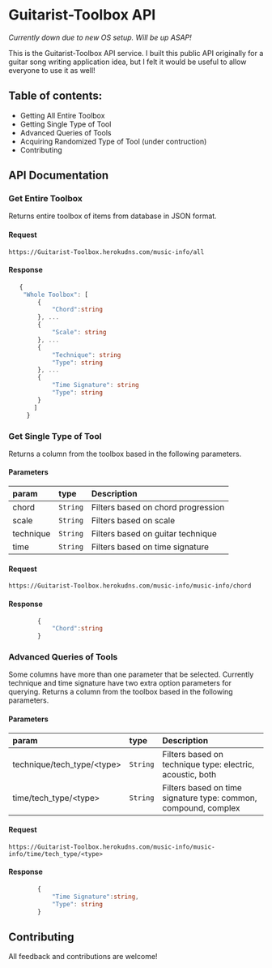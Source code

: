 # Guitarist-Toolbox API
_Currently down due to new OS setup. Will be up ASAP!_

This is the Guitarist-Toolbox API service.  I built this public API originally for a guitar song writing application idea, but I felt it would be useful to allow everyone to use it as well! 

## Table of contents:

- Getting All Entire Toolbox
- Getting Single Type of Tool
- Advanced Queries of Tools
- Acquiring Randomized Type of Tool (under contruction)
- Contributing

## API Documentation 

### Get Entire Toolbox

Returns entire toolbox of items from database in JSON format. 

#### Request

```http
https://Guitarist-Toolbox.herokudns.com/music-info/all
```

#### Response

```ts
   { 
	"Whole Toolbox": [
		{
			"Chord":string
		}, ...
		{
			"Scale": string
		}, ...
		{
			"Technique": string
			"Type": string
		}, ...
		{
			"Time Signature": string
			"Type": string
		}
	   ]
     }
```

### Get Single Type of Tool

Returns a column from the toolbox based in the following parameters. 

#### Parameters

| param    | type     | Description                                                  |
| :------- | :------- | :----------------------------------------------------------- |
| chord  | `String` | Filters based on chord progression        |
| scale | `String` | Filters based on scale       |
| technique    | `String`    | Filters based on guitar technique |
|  time  | `String`    | Filters based on time signature                 |

#### Request

```http
https://Guitarist-Toolbox.herokudns.com/music-info/music-info/chord
```

#### Response

```ts
		{
			"Chord":string
		}
```

### Advanced Queries of Tools

Some columns have more than one parameter that be selected. Currently technique and time signature have two extra option parameters for querying. Returns a column from the toolbox based in the following parameters. 

#### Parameters

| param    | type     | Description                                                  |
| :------- | :------- | :----------------------------------------------------------- |
| technique/tech_type/<type\>  | `String` | Filters based on technique type: electric, acoustic, both        |
| time/tech_type/<type\>  | `String` | Filters based on time signature type: common, compound, complex     |

#### Request

```http
https://Guitarist-Toolbox.herokudns.com/music-info/music-info/time/tech_type/<type>
```

#### Response

```ts
		{
			"Time Signature":string,
			"Type": string
		}
```
## Contributing

All feedback and contributions are welcome!
